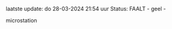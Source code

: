 laatste update: 
do 28-03-2024 21:54   uur 
Status: FAALT - geel - 
<div class="service Y">microstation</div>